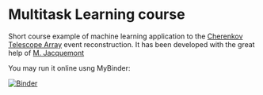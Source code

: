 # Multitask Learning course

Short course example of machine learning application to the [Cherenkov Telescope Array](https://www.cta-observatory.org/) event reconstruction.
It has been developed with the great help of [M. Jacquemont](https://github.com/mikael10j)

You may run it online usng MyBinder:

[![Binder](https://mybinder.org/badge_logo.svg)](https://mybinder.org/v2/gh/vuillaut/cta_mtl_course.git/HEAD)

